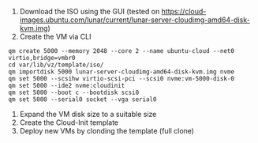 1. Download the ISO using the GUI (tested on https://cloud-images.ubuntu.com/lunar/current/lunar-server-cloudimg-amd64-disk-kvm.img)
1. Create the VM via CLI
```
qm create 5000 --memory 2048 --core 2 --name ubuntu-cloud --net0 virtio,bridge=vmbr0
cd var/lib/vz/template/iso/
qm importdisk 5000 lunar-server-cloudimg-amd64-disk-kvm.img nvme
qm set 5000 --scsihw virtio-scsi-pci --scsi0 nvme:vm-5000-disk-0
qm set 5000 --ide2 nvme:cloudinit
qm set 5000 --boot c --bootdisk scsi0
qm set 5000 --serial0 socket --vga serial0
```
1. Expand the VM disk size to a suitable size
1. Create the Cloud-Init template 
1. Deploy new VMs by clonding the template (full clone)
